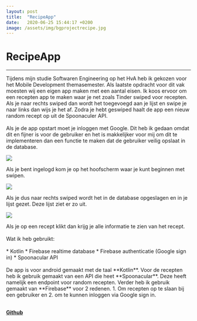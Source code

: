 ```yaml
---
layout: post
title:  "RecipeApp"
date:   2020-06-25 15:44:17 +0200
image: /assets/img/bgprojectrecipe.jpg
---
```

RecipeApp
======
------

Tijdens mijn studie Softwaren Engineering op het HvA heb ik gekozen voor het
Mobile Development themasemester. Als laatste opdracht voor dit vak moesten
wij een eigen app maken met een aantal eisen. Ik koos ervoor om een recepten
app te maken waar je net zoals Tinder swiped voor recepten. Als je naar
rechts swiped dan wordt het toegevoegd aan je lijst en swipe je naar
links dan wijs je het af. Zodra je hebt geswiped haalt de app een nieuw
random recept op uit de Spoonaculer API.
<br><br>
Als je de app opstart moet je inloggen met Google. Dit heb ik gedaan
omdat dit en fijner is voor de gebruiker en het is makkelijker voor mij
om dit te implementeren dan een functie te maken dat de gebruiker veilig
opslaat in de database.
<p><img src="/assets/img/screenshotlogin.jpg"></p>
Als je bent ingelogd kom je op het hoofscherm waar je kunt beginnen met swipen.
<p><img src="/assets/img/screenshottinder.jpg"></p>
Als je dus naar rechts swiped wordt het in de database opgeslagen en in je lijst
gezet. Deze lijst ziet er zo uit.
<p><img src="/assets/img/screenshotList.jpg"></p>
Als je op een recept klikt dan krijg je alle informatie te zien van het recept.
<br><br>
Wat ik heb gebruikt:
<br><br>
* Kotlin
* Firebase realtime database
* Firebase authenticatie (Google sign in)
* Spoonacular API
<br><br>
De app is voor android gemaakt met de taal **Kotlin**. Voor de recepten heb ik
gebruik gemaakt van een API die heet **Spoonacular**. Deze heeft namelijk een
endpoint voor random recepten. Verder heb ik gebruik gemaakt van **Firebase**
voor 2 redenen. 1. Om recepten op te slaan bij een gebruiker en 2. om te kunnen
inloggen via Google sign in.<br><br>

<a href="https://www.google.com" target="blank" class="text-link">**Github**</a>